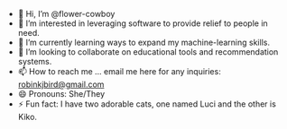 - 👋 Hi, I’m @flower-cowboy
- 👀 I’m interested in leveraging software to provide relief to people in need. 
- 🌱 I’m currently learning ways to expand my machine-learning skills.
- 💞️ I’m looking to collaborate on educational tools and recommendation systems. 
- 📫 How to reach me ... email me here for any inquiries: robinkjbird@gmail.com
- 😄 Pronouns: She/They 
- ⚡ Fun fact: I have two adorable cats, one named Luci and the other is Kiko.

<!---
flower-cowboy/flower-cowboy is a ✨ special ✨ repository because its `README.md` (this file) appears on your GitHub profile.
You can click the Preview link to take a look at your changes.
--->
